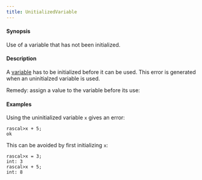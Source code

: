 ```yaml
---
title: UnitializedVariable
---
```


#### Synopsis

Use of a variable that has not been initialized.

#### Description

A [variable](../../Rascal/Declarations/Variable) has to be initialized before it can be used.
This error is generated when an uninitialzed variable is used.

Remedy: assign a value to the variable before its use:

#### Examples

Using the uninitialized variable `x` gives an error:

```rascal-shell
rascal>x + 5;
ok
```
This can be avoided by first initializing `x`:

```rascal-shell
rascal>x = 3;
int: 3
rascal>x + 5;
int: 8
```


